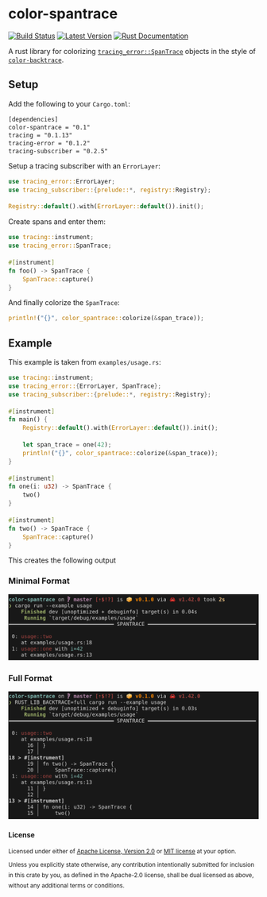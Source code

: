 color-spantrace
===============

[![Build Status][actions-badge]][actions-url]
[![Latest Version](https://img.shields.io/crates/v/color-spantrace.svg)](https://crates.io/crates/color-spantrace)
[![Rust Documentation](https://img.shields.io/badge/api-rustdoc-blue.svg)](https://docs.rs/color-spantrace)

[actions-badge]: https://github.com/yaahc/color-spantrace/workflows/Continuous%20integration/badge.svg
[actions-url]: https://github.com/yaahc/color-spantrace/actions?query=workflow%3A%22Continuous+integration%22

A rust library for colorizing [`tracing_error::SpanTrace`] objects in the style
of [`color-backtrace`].

## Setup

Add the following to your `Cargo.toml`:

```
[dependencies]
color-spantrace = "0.1"
tracing = "0.1.13"
tracing-error = "0.1.2"
tracing-subscriber = "0.2.5"
```

Setup a tracing subscriber with an `ErrorLayer`:

```rust
use tracing_error::ErrorLayer;
use tracing_subscriber::{prelude::*, registry::Registry};

Registry::default().with(ErrorLayer::default()).init();
```

Create spans and enter them:

```rust
use tracing::instrument;
use tracing_error::SpanTrace;

#[instrument]
fn foo() -> SpanTrace {
    SpanTrace::capture()
}
```

And finally colorize the `SpanTrace`:

```rust
println!("{}", color_spantrace::colorize(&span_trace));
```

## Example

This example is taken from `examples/usage.rs`:

```rust
use tracing::instrument;
use tracing_error::{ErrorLayer, SpanTrace};
use tracing_subscriber::{prelude::*, registry::Registry};

#[instrument]
fn main() {
    Registry::default().with(ErrorLayer::default()).init();

    let span_trace = one(42);
    println!("{}", color_spantrace::colorize(&span_trace));
}

#[instrument]
fn one(i: u32) -> SpanTrace {
    two()
}

#[instrument]
fn two() -> SpanTrace {
    SpanTrace::capture()
}
```

This creates the following output

### Minimal Format

![minimal format](./pictures/minimal.png)

### Full Format

![Full format](./pictures/full.png)

#### License

<sup>
Licensed under either of <a href="LICENSE-APACHE">Apache License, Version
2.0</a> or <a href="LICENSE-MIT">MIT license</a> at your option.
</sup>

<br>

<sub>
Unless you explicitly state otherwise, any contribution intentionally submitted
for inclusion in this crate by you, as defined in the Apache-2.0 license, shall
be dual licensed as above, without any additional terms or conditions.
</sub>

[`tracing_error::SpanTrace`]: https://docs.rs/tracing-error/*/tracing_error/struct.SpanTrace.html
[`color-backtrace`]: https://github.com/athre0z/color-backtrace
